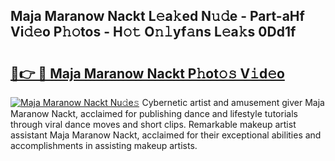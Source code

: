 ## Maja Maranow Nackt L𝚎a𝚔ed N𝚞𝚍e - Part-aHf Vi𝚍𝚎o P𝚑𝚘tos - H𝚘𝚝 O𝚗𝚕yf𝚊ns L𝚎a𝚔s 0Dd1f

# <h2><a href="http://kf0r9k4.oniu.top/?m=Maja+Maranow+Nackt">🔗👉 🔴 Maja Maranow Nackt P𝚑ot𝚘𝚜 V𝚒d𝚎o</a></h2>

[![Maja Maranow Nackt Nu𝚍e𝚜](https://i.imgur.com/0qMVB7G.gif)](http://kf0r9k4.oniu.top/?m=Maja+Maranow+Nackt)
Cybernetic artist and amusement giver Maja Maranow Nackt, acclaimed for publishing dance and lifestyle tutorials through viral dance moves and short clips. Remarkable makeup artist assistant Maja Maranow Nackt, acclaimed for their exceptional abilities and accomplishments in assisting makeup artists.  
